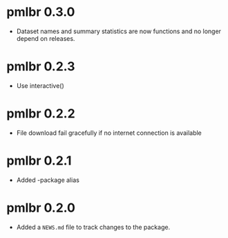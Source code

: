# pmlbr 0.3.0

* Dataset names and summary statistics are now functions and no longer depend on releases.

# pmlbr 0.2.3

* Use interactive()

# pmlbr 0.2.2
* File download fail gracefully if no internet connection is available

# pmlbr 0.2.1
* Added -package alias

# pmlbr 0.2.0

* Added a `NEWS.md` file to track changes to the package.
